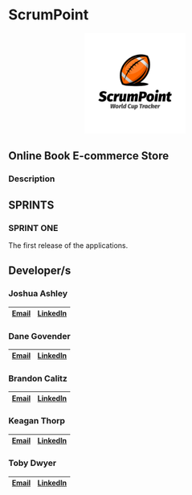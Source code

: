 # ScrumPoint
<p align = "center">
</p>

<p align="center">
  <img width="200" height="auto" src="https://github.com/JoshuaAshley/ScrumPoint/blob/main/DIAGRAMS/ScrumPoint_Logo.jpg" alt="ScrumPoint Logo">
</p>


## Online Book E-commerce Store
### Description

## SPRINTS
### SPRINT ONE
The first release of the applications.

## Developer/s

### Joshua Ashley
| [Email](mailto:st10060590@vcconnect.edu.za)        |[LinkedIn](https://www.linkedin.com/in/joshua-ashley-857001227/)         |
| ---------------------------------------------------|------------------------------------------------------------------------:|

### Dane Govender
| [Email](mailto:st10176744@vcconnect.edu.za)        |[LinkedIn](https://www.linkedin.com/in/govenderdane/)                  |
| ---------------------------------------------------|------------------------------------------------------------------------:|

### Brandon Calitz
| [Email](mailto:st10039352@vcconnect.edu.za)        |[LinkedIn]()         |
| ---------------------------------------------------|------------------------------------------------------------------------:|

### Keagan Thorp
| [Email](mailto:st10038569@vcconnect.edu.za)        |[LinkedIn]()         |
| ---------------------------------------------------|------------------------------------------------------------------------:|

### Toby Dwyer
| [Email](mailto:st10019602@vcconnect.edu.za)        |[LinkedIn]()         |
| ---------------------------------------------------|------------------------------------------------------------------------:|

